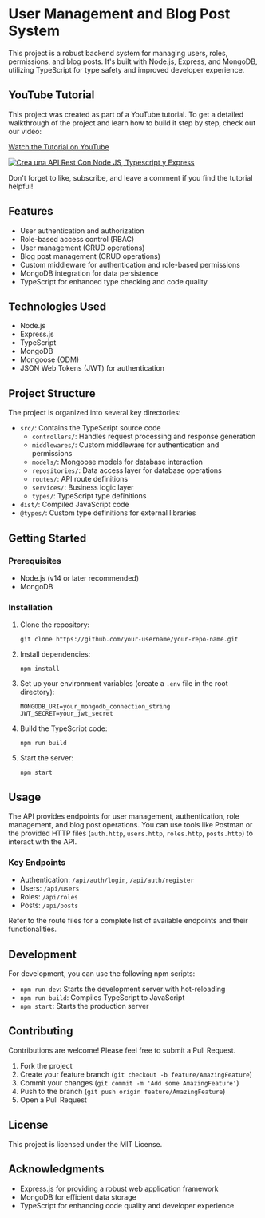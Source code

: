 # User Management and Blog Post System

This project is a robust backend system for managing users, roles, permissions, and blog posts. It's built with Node.js, Express, and MongoDB, utilizing TypeScript for type safety and improved developer experience.

## YouTube Tutorial

This project was created as part of a YouTube tutorial. To get a detailed walkthrough of the project and learn how to build it step by step, check out our video:

[Watch the Tutorial on YouTube](https://www.youtube.com/playlist?list=PLoOnCUvhzJYPbtVpYCqP98DoN0pKKImQo)

[![Crea una API Rest Con Node JS, Typescript y Express](https://img.youtube.com/vi/jMNzE_QCrd8/maxresdefault.jpg)](https://youtube.com/playlist?list=PLoOnCUvhzJYPbtVpYCqP98DoN0pKKImQo&si=wprpLVhejPrMa6YU "REST API Node Js")

Don't forget to like, subscribe, and leave a comment if you find the tutorial helpful!

## Features

- User authentication and authorization
- Role-based access control (RBAC)
- User management (CRUD operations)
- Blog post management (CRUD operations)
- Custom middleware for authentication and role-based permissions
- MongoDB integration for data persistence
- TypeScript for enhanced type checking and code quality

## Technologies Used

- Node.js
- Express.js
- TypeScript
- MongoDB
- Mongoose (ODM)
- JSON Web Tokens (JWT) for authentication

## Project Structure

The project is organized into several key directories:

- `src/`: Contains the TypeScript source code
  - `controllers/`: Handles request processing and response generation
  - `middlewares/`: Custom middleware for authentication and permissions
  - `models/`: Mongoose models for database interaction
  - `repositories/`: Data access layer for database operations
  - `routes/`: API route definitions
  - `services/`: Business logic layer
  - `types/`: TypeScript type definitions
- `dist/`: Compiled JavaScript code
- `@types/`: Custom type definitions for external libraries

## Getting Started

### Prerequisites

- Node.js (v14 or later recommended)
- MongoDB

### Installation

1. Clone the repository:

   ```
   git clone https://github.com/your-username/your-repo-name.git
   ```

2. Install dependencies:

   ```
   npm install
   ```

3. Set up your environment variables (create a `.env` file in the root directory):

   ```
   MONGODB_URI=your_mongodb_connection_string
   JWT_SECRET=your_jwt_secret
   ```

4. Build the TypeScript code:

   ```
   npm run build
   ```

5. Start the server:
   ```
   npm start
   ```

## Usage

The API provides endpoints for user management, authentication, role management, and blog post operations. You can use tools like Postman or the provided HTTP files (`auth.http`, `users.http`, `roles.http`, `posts.http`) to interact with the API.

### Key Endpoints

- Authentication: `/api/auth/login`, `/api/auth/register`
- Users: `/api/users`
- Roles: `/api/roles`
- Posts: `/api/posts`

Refer to the route files for a complete list of available endpoints and their functionalities.

## Development

For development, you can use the following npm scripts:

- `npm run dev`: Starts the development server with hot-reloading
- `npm run build`: Compiles TypeScript to JavaScript
- `npm start`: Starts the production server

## Contributing

Contributions are welcome! Please feel free to submit a Pull Request.

1. Fork the project
2. Create your feature branch (`git checkout -b feature/AmazingFeature`)
3. Commit your changes (`git commit -m 'Add some AmazingFeature'`)
4. Push to the branch (`git push origin feature/AmazingFeature`)
5. Open a Pull Request

## License

This project is licensed under the MIT License.

## Acknowledgments

- Express.js for providing a robust web application framework
- MongoDB for efficient data storage
- TypeScript for enhancing code quality and developer experience
